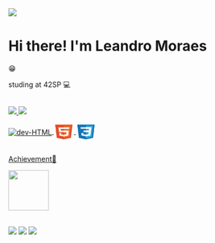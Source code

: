 <div>
  <a class=" d-flex h-400 justify-content-center overflow-hidden">
  <img clas= "plants" src=" https://game.42sp.org.br/static/assets/achievements/libftm.png" />
  </a>
</div>

<style> 
.plants{
width: 105%;
    flex: none;
    height: 110%;
}
</style>

<h1>Hi there! I'm Leandro Moraes</h1> 😁

studing at 42SP 💻
##

 <div>
  <a href="https://github.com/lmoraesdev">
  <img height="160em" src="https://github-readme-stats.vercel.app/api?username=lmoraesdev&show_icons=true&theme=dracula&include_all_commits=true&count_private=true"/>
  <img height="160em" src="https://github-readme-stats.vercel.app/api/top-langs/?username=lmoraesdev&layout=compact&langs_count=7&theme=dracula"/>
</div>
  
<div style="display: inline_block"><br>
  <img align="center" alt="dev-HTML" height="30" width="40" src="https://cdn.jsdelivr.net/gh/devicons/devicon/icons/c/c-original.svg">
  <img align="center" alt="dev-HTML" height="30" width="40" src="https://raw.githubusercontent.com/devicons/devicon/master/icons/html5/html5-original.svg">
  <img align="center" alt="dev-CSS" height="30" width="40" src="https://raw.githubusercontent.com/devicons/devicon/master/icons/css3/css3-original.svg">
</div>
  
  ##
 
 Achievement🥇
 <div>
  <a href="https://github.com/lmoraesdev/Libft"><img height="80" width="80" src="https://game.42sp.org.br/static/assets/achievements/libftm.png" ></a>
 </div>
 
  ##
  
  <div> 
 <a href="LeandroMoraes#1282" target="_blank"><img src="https://img.shields.io/badge/Discord-7289DA?style=for-the-badge&logo=discord&logoColor=white" target="_blank"></a> 
  <a href = "mailto:lmoraesdev@outlook.com.tech"><img src="https://img.shields.io/badge/Microsoft_Outlook-0078D4?style=for-the-badge&logo=microsoft-outlook&logoColor=white" target="_blank"></a>
  <a href="https://www.linkedin.com/in/leandro-moraes-442b20215/" target="_blank"><img src="https://img.shields.io/badge/-LinkedIn-%230077B5?style=for-the-badge&logo=linkedin&logoColor=white" target="_blank"></a>
  </div>
